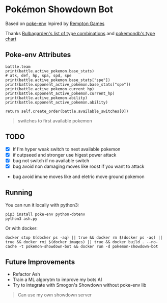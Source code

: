 # Pokémon Showdown Bot
Based on [poke-env](https://github.com/hsahovic/poke-env)
Inpired by [Rempton Games](https://www.youtube.com/watch?v=C1KpQc9cWmM&t=314)

Thanks [Bulbagarden's list of type combinations](https://bulbapedia.bulbagarden.net/wiki/List_of_type_combinations_by_abundance) and [pokemondb's type chart](https://pokemondb.net/type) 

## Poke-env Attributes

    battle.team
    print(battle.active_pokemon.base_stats)
    # atk, def, hp, spa, spd, spe
    print(battle.active_pokemon.base_stats["spe"])
    print(battle.opponent_active_pokemon.base_stats["spe"])
    print(battle.active_pokemon.current_hp)
    print(battle.opponent_active_pokemon.current_hp)
    print(battle.active_pokemon.ability)
    print(battle.opponent_active_pokemon.ability)

    return self.create_order(battle.available_switches[0])
> switches to first available pokemon

## TODO
- [x] If I'm hyper weak switch to next available pokemon
- [x] if outpseed and stronger use higest power attack
- [x] bug not switch if no available switch
- [x] bug avoid non damaging moves like roost if you want to attack
- bug avoid imune moves like and eletric move ground pokemon

## Running
You can run it locally with python3:

    pip3 install poke-env python-dotenv
    python3 ash.py

Or with docker:

    docker stop $(docker ps -aq) || true && docker rm $(docker ps -aq) || true && docker rmi $(docker images) || true && docker build . --no-cache -t pokemon-showdown-bot && docker run -d pokemon-showdown-bot

## Future Improvements
- Refactor Ash
- Train a ML algorytm to improve my bots AI
- Try to integrate with Smogon's Showdown without poke-env lib
> Can use my own showdown server
